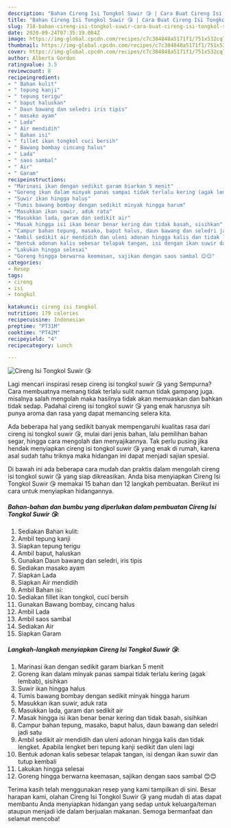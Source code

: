 ```yaml
---
description: "Bahan Cireng Isi Tongkol Suwir 😘 | Cara Buat Cireng Isi Tongkol Suwir 😘 Yang Enak dan Simpel"
title: "Bahan Cireng Isi Tongkol Suwir 😘 | Cara Buat Cireng Isi Tongkol Suwir 😘 Yang Enak dan Simpel"
slug: 718-bahan-cireng-isi-tongkol-suwir-cara-buat-cireng-isi-tongkol-suwir-yang-enak-dan-simpel
date: 2020-09-24T07:35:19.084Z
image: https://img-global.cpcdn.com/recipes/c7c384848a5171f1/751x532cq70/cireng-isi-tongkol-suwir-😘-foto-resep-utama.jpg
thumbnail: https://img-global.cpcdn.com/recipes/c7c384848a5171f1/751x532cq70/cireng-isi-tongkol-suwir-😘-foto-resep-utama.jpg
cover: https://img-global.cpcdn.com/recipes/c7c384848a5171f1/751x532cq70/cireng-isi-tongkol-suwir-😘-foto-resep-utama.jpg
author: Alberta Gordon
ratingvalue: 3.5
reviewcount: 8
recipeingredient:
- " Bahan kulit"
- " tepung kanji"
- " tepung terigu"
- " baput haluskan"
- " Daun bawang dan seledri iris tipis"
- " masako ayam"
- " Lada"
- " Air mendidih"
- " Bahan isi"
- " fillet ikan tongkol cuci bersih"
- " Bawang bombay cincang halus"
- " Lada"
- " saos sambal"
- " Air"
- " Garam"
recipeinstructions:
- "Marinasi ikan dengan sedikit garam biarkan 5 menit"
- "Goreng ikan dalam minyak panas sampai tidak terlalu kering (agak lembab), sisihkan"
- "Suwir ikan hingga halus"
- "Tumis bawang bombay dengan sedikit minyak hingga harum"
- "Masukkan ikan suwir, aduk rata"
- "Masukkan lada, garam dan sedikit air"
- "Masak hingga isi ikan benar benar kering dan tidak basah, sisihkan"
- "Campur bahan tepung, masako, baput halus, daun bawang dan seledri jadi satu"
- "Ambil sedikit air mendidih dan uleni adonan hingga kalis dan tidak lengket. Apabila lengket beri tepung kanji sedikit dan uleni lagi"
- "Bentuk adonan kalis sebesar telapak tangan, isi dengan ikan suwir dan tutup kembali"
- "Lakukan hingga selesai"
- "Goreng hingga berwarna keemasan, sajikan dengan saos sambal 😊😊"
categories:
- Resep
tags:
- cireng
- isi
- tongkol

katakunci: cireng isi tongkol 
nutrition: 179 calories
recipecuisine: Indonesian
preptime: "PT31M"
cooktime: "PT42M"
recipeyield: "4"
recipecategory: Lunch

---
```



![Cireng Isi Tongkol Suwir 😘](https://img-global.cpcdn.com/recipes/c7c384848a5171f1/751x532cq70/cireng-isi-tongkol-suwir-😘-foto-resep-utama.jpg)

Lagi mencari inspirasi resep cireng isi tongkol suwir 😘 yang Sempurna? Cara membuatnya memang tidak terlalu sulit namun tidak gampang juga. misalnya salah mengolah maka hasilnya tidak akan memuaskan dan bahkan tidak sedap. Padahal cireng isi tongkol suwir 😘 yang enak harusnya sih punya aroma dan rasa yang dapat memancing selera kita.

Ada beberapa hal yang sedikit banyak mempengaruhi kualitas rasa dari cireng isi tongkol suwir 😘, mulai dari jenis bahan, lalu pemilihan bahan segar, hingga cara mengolah dan menyajikannya. Tak perlu pusing jika hendak menyiapkan cireng isi tongkol suwir 😘 yang enak di rumah, karena asal sudah tahu triknya maka hidangan ini dapat menjadi sajian spesial.




Di bawah ini ada beberapa cara mudah dan praktis dalam mengolah cireng isi tongkol suwir 😘 yang siap dikreasikan. Anda bisa menyiapkan Cireng Isi Tongkol Suwir 😘 memakai 15 bahan dan 12 langkah pembuatan. Berikut ini cara untuk menyiapkan hidangannya.

<!--inarticleads1-->

##### Bahan-bahan dan bumbu yang diperlukan dalam pembuatan Cireng Isi Tongkol Suwir 😘:

1. Sediakan  Bahan kulit:
1. Ambil  tepung kanji
1. Siapkan  tepung terigu
1. Ambil  baput, haluskan
1. Gunakan  Daun bawang dan seledri, iris tipis
1. Sediakan  masako ayam
1. Siapkan  Lada
1. Siapkan  Air mendidih
1. Ambil  Bahan isi:
1. Sediakan  fillet ikan tongkol, cuci bersih
1. Gunakan  Bawang bombay, cincang halus
1. Ambil  Lada
1. Ambil  saos sambal
1. Sediakan  Air
1. Siapkan  Garam




<!--inarticleads2-->

##### Langkah-langkah menyiapkan Cireng Isi Tongkol Suwir 😘:

1. Marinasi ikan dengan sedikit garam biarkan 5 menit
1. Goreng ikan dalam minyak panas sampai tidak terlalu kering (agak lembab), sisihkan
1. Suwir ikan hingga halus
1. Tumis bawang bombay dengan sedikit minyak hingga harum
1. Masukkan ikan suwir, aduk rata
1. Masukkan lada, garam dan sedikit air
1. Masak hingga isi ikan benar benar kering dan tidak basah, sisihkan
1. Campur bahan tepung, masako, baput halus, daun bawang dan seledri jadi satu
1. Ambil sedikit air mendidih dan uleni adonan hingga kalis dan tidak lengket. Apabila lengket beri tepung kanji sedikit dan uleni lagi
1. Bentuk adonan kalis sebesar telapak tangan, isi dengan ikan suwir dan tutup kembali
1. Lakukan hingga selesai
1. Goreng hingga berwarna keemasan, sajikan dengan saos sambal 😊😊




Terima kasih telah menggunakan resep yang kami tampilkan di sini. Besar harapan kami, olahan Cireng Isi Tongkol Suwir 😘 yang mudah di atas dapat membantu Anda menyiapkan hidangan yang sedap untuk keluarga/teman ataupun menjadi ide dalam berjualan makanan. Semoga bermanfaat dan selamat mencoba!
